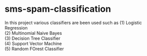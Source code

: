 # sms-spam-classification

In this project various classifiers are been used such as
  (1) Logistic Regression <br>
  (2) Multinomial Naive Bayes<br>
  (3) Decision Tree Classifier<br>
  (4) Support Vector Machine<br>
  (5) Random FOrest Classifier
